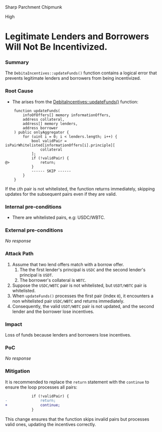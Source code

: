 Sharp Parchment Chipmunk

High

# Legitimate Lenders and Borrowers Will Not Be Incentivized.

### Summary

The `DebitaIncentives::updateFunds()` function contains a logical error that prevents legitimate lenders and borrowers from being incentivized.

### Root Cause

- The arises from the [DebitaIncentives::updateFunds()](https://github.com/sherlock-audit/2024-11-debita-finance-v3/blob/main/Debita-V3-Contracts/contracts/DebitaIncentives.sol#L317) function:
```solidity
    function updateFunds(
        infoOfOffers[] memory informationOffers,
        address collateral,
        address[] memory lenders,
        address borrower
    ) public onlyAggregator {
        for (uint i = 0; i < lenders.length; i++) {
            bool validPair = isPairWhitelisted[informationOffers[i].principle][
                collateral
            ];
            if (!validPair) {
@>              return;
            }
            ------ SKIP ------
        }
    }
```
If the `i`th pair is not whitelisted, the function returns immediately, skipping updates for the subsequent pairs even if they are valid.


### Internal pre-conditions

- There are whitelisted pairs, e.g: USDC/WBTC.

### External pre-conditions

_No response_

### Attack Path

1. Assume that two lend offers match with a borrow offer.
    1. The the first lender's principal is `USDC` and the second lender's principal is `USDT`.
    2. The borrower's collateral is `WBTC`.
2. Suppose the `USDC/WBTC` pair is not whitelisted, but `USDT/WBTC` pair is whitelisted.
3. When `updateFunds()` processes the first pair (index `0`), it encounters a non whitelisted pair `USDC/WBTC` and returns immediately.
4. Consequently, the valid `USDT/WBTC` pair is not updated, and the second lender and the borrower lose incentives.


### Impact

Loss of funds because lenders and borrowers lose incentives.


### PoC

_No response_

### Mitigation

It is recommended to replace the `return` statement with the `continue` to ensure the loop processes all pairs:
```diff
            if (!validPair) {
-               return;
+               continue;
            }
```
This change ensures that the function skips invalid pairs but processes valid ones, updating the incentives correctly.
